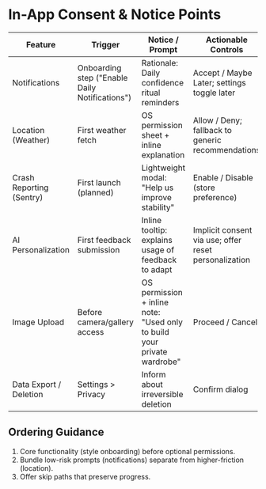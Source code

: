 # In-App Consent & Notice Points

| Feature | Trigger | Notice / Prompt | Actionable Controls |
|---------|---------|----------------|--------------------|
| Notifications | Onboarding step ("Enable Daily Notifications") | Rationale: Daily confidence ritual reminders | Accept / Maybe Later; settings toggle later |
| Location (Weather) | First weather fetch | OS permission sheet + inline explanation | Allow / Deny; fallback to generic recommendations |
| Crash Reporting (Sentry) | First launch (planned) | Lightweight modal: "Help us improve stability" | Enable / Disable (store preference) |
| AI Personalization | First feedback submission | Inline tooltip: explains usage of feedback to adapt | Implicit consent via use; offer reset personalization |
| Image Upload | Before camera/gallery access | OS permission + inline note: "Used only to build your private wardrobe" | Proceed / Cancel |
| Data Export / Deletion | Settings > Privacy | Inform about irreversible deletion | Confirm dialog |

## Ordering Guidance
1. Core functionality (style onboarding) before optional permissions.
2. Bundle low-risk prompts (notifications) separate from higher-friction (location).
3. Offer skip paths that preserve progress.
